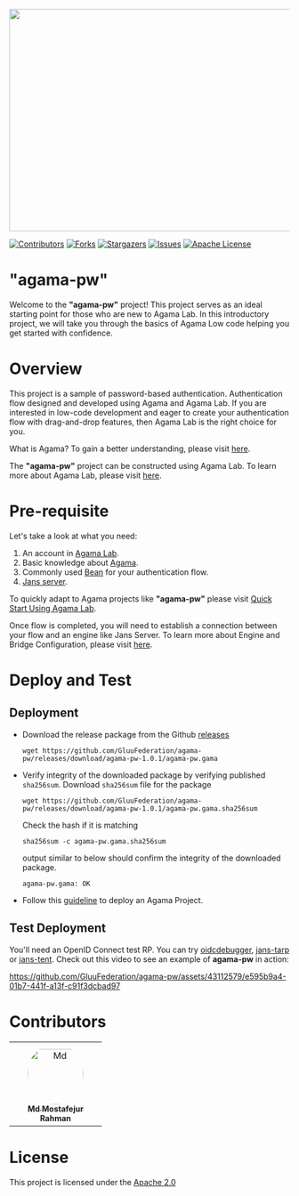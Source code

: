 <p align="left">
  <img width="600" height="400" src="https://github.com/GluuFederation/agama-pw/assets/43112579/639a8ca4-7549-4167-a5eb-5fe19fad3ff5">
</p>




[![Contributors][contributors-shield]](contributors-url)
[![Forks][forks-shield]](forks-url)
[![Stargazers][stars-shield]](stars-url)
[![Issues][issues-shield]](issues-url)
[![Apache License][license-shield]](license-url)



# "agama-pw"

Welcome to the **"agama-pw"** project! This project serves as an ideal starting point for those who are new to Agama Lab. In this introductory project, we will take you through the basics of Agama Low code helping you get started with confidence.

# Overview

This project is a sample of password-based authentication. Authentication flow designed and developed using Agama and Agama Lab. If you are interested in low-code development and eager to create your authentication flow with drag-and-drop features, then Agama Lab is the right choice for you.

What is Agama? To gain a better understanding, please visit [here](https://docs.jans.io/head/agama/introduction). 

The **"agama-pw"** project can be constructed using Agama Lab. To learn more about Agama Lab, please visit [here](https://gluu.org/agama-lab).

# Pre-requisite
Let's take a look at what you need:
1. An account in [Agama Lab](https://gluu.org/agama-lab/).
2. Basic knowledge about [Agama](https://docs.jans.io/head/agama/introduction).
3. Commonly used [Bean](https://docs.jans.io/head/admin/developer/managed-beans/#1-authenticationservice) for your authentication flow.
4. [Jans server](https://docs.jans.io/head/admin/install/).

To quickly adapt to Agama projects like **"agama-pw"** please visit [Quick Start Using Agama Lab](https://docs.jans.io/head/admin/developer/agama/quick-start-using-agama-lab/).

Once flow is completed, you will need to establish a connection between your flow and an engine like Jans Server. To learn more about Engine and Bridge Configuration, please visit [here](https://docs.jans.io/head/admin/developer/agama/engine-bridge-config/).

# Deploy and Test

## Deployment 

* Download the release package from the Github [releases](https://github.com/GluuFederation/agama-pw/releases)
  ```
  wget https://github.com/GluuFederation/agama-pw/releases/download/agama-pw-1.0.1/agama-pw.gama
  ```
* Verify integrity of the downloaded package by verifying published `sha256sum`.
  Download `sha256sum` file for the package
  ```
  wget https://github.com/GluuFederation/agama-pw/releases/download/agama-pw-1.0.1/agama-pw.gama.sha256sum
  ```
  Check the hash if it is matching
  ```
  sha256sum -c agama-pw.gama.sha256sum
  ```
  output similar to below should confirm the integrity of the downloaded package.
  ```
  agama-pw.gama: OK
  ```

* Follow this [guideline](https://docs.jans.io/head/admin/developer/agama/quick-start-using-agama-lab/#deploy-agama-project) to deploy an Agama Project.

## Test Deployment

You'll need an OpenID Connect test RP. You can try [oidcdebugger](https://oidcdebugger.com/),
[jans-tarp](https://github.com/JanssenProject/jans/tree/main/demos/jans-tarp) or [jans-tent](https://github.com/JanssenProject/jans/tree/main/demos/jans-tent). Check out this video to see
an example of **agama-pw** in action:

https://github.com/GluuFederation/agama-pw/assets/43112579/e595b9a4-01b7-441f-a13f-c91f3dcbad97


# Contributors

<table>
<tr>
    <td align="center" style="word-wrap: break-word; width: 150.0; height: 150.0">
        <a href=https://github.com/mmrraju>
            <img src=https://avatars.githubusercontent.com/u/43112579?v=4 width="100;"  style="border-radius:50%;align-items:center;justify-content:center;overflow:hidden;padding-top:10px" alt=Md Mostafejur Rahman/>
            <br />
            <sub style="font-size:14px"><b>Md Mostafejur Rahman</b></sub>
        </a>
    </td>
</tr>
</table>

# License

This project is licensed under the [Apache 2.0](https://github.com/GluuFederation/agama-pw/blob/main/LICENSE)


<!-- This are stats url reference for this repository -->
[contributors-shield]: https://img.shields.io/github/contributors/GluuFederation/agama-pw.svg?style=for-the-badge
[contributors-url]: https://github.com/GluuFederation/agama-pw/graphs/contributors
[forks-shield]: https://img.shields.io/github/forks/GluuFederation/agama-pw.svg?style=for-the-badge
[forks-url]: https://github.com/GluuFederation/agama-pw/network/members
[stars-shield]: https://img.shields.io/github/stars/GluuFederation/agama-pw?style=for-the-badge
[stars-url]: https://github.com/GluuFederation/agama-pw/stargazers
[issues-shield]: https://img.shields.io/github/issues/GluuFederation/agama-pw.svg?style=for-the-badge
[issues-url]: https://github.com/GluuFederation/agama-pw/issues
[license-shield]: https://img.shields.io/github/license/GluuFederation/agama-pw.svg?style=for-the-badge
[license-url]: https://github.com/GluuFederation/agama-pw/blob/main/LICENSE
